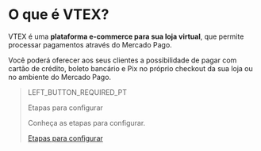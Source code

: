 # O que é VTEX?

VTEX é uma **plataforma e-commerce para sua loja virtual**, que permite processar pagamentos através do Mercado Pago. 

Você poderá oferecer aos seus clientes a possibilidade de pagar com cartão de crédito, boleto bancário e Pix no próprio checkout da sua loja ou no ambiente do Mercado Pago.

> LEFT_BUTTON_REQUIRED_PT
>
> Etapas para configurar
>
> Conheça as etapas para configurar.
>
> [Etapas para configurar](https://www.mercadopago[FAKER][URL][DOMAIN]/developers/pt/guides/plugins/unofficial/vtex/configuration-steps)
